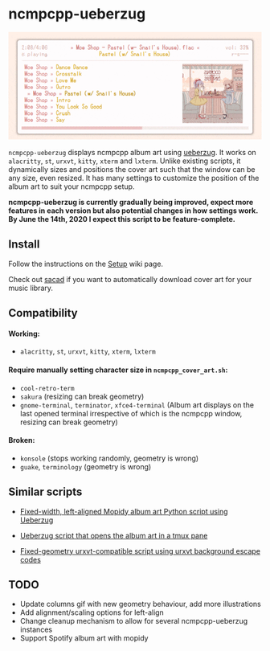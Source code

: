 # ncmpcpp-ueberzug

![ncmpcpp-ueberzug](img/demo.gif)

`ncmpcpp-ueberzug` displays ncmpcpp album art using [ueberzug](https://github.com/seebye/ueberzug). It works on `alacritty`, `st`, `urxvt`,  `kitty`, `xterm` and `lxterm`. Unlike existing scripts, it dynamically sizes and positions the cover art such that the window can be any size, even resized. It has many settings to customize the position of the album art to suit your ncmpcpp setup.

**ncmpcpp-ueberzug is currently gradually being improved, expect more features in each version but also potential changes in how settings work. By June the 14th, 2020 I expect this script to be feature-complete.**

## Install

Follow the instructions on the [Setup](https://github.com/alnj/ncmpcpp-ueberzug/wiki/Setup) wiki page.

Check out [sacad](https://github.com/desbma/sacad) if you want to automatically download cover art for your music library.

## Compatibility

#### Working:
* `alacritty`, `st`, `urxvt`,  `kitty`, `xterm`, `lxterm`

#### Require manually setting character size in `ncmpcpp_cover_art.sh`:
* `cool-retro-term` 
* `sakura` (resizing can break geometry)
* `gnome-terminal`, `terminator`, `xfce4-terminal`  (Album art displays on the last opened terminal irrespective of which is the ncmpcpp window, resizing can break geometry)

#### Broken:
* `konsole` (stops working randomly, geometry is wrong)
* `guake`, `terminology` (geometry is wrong)


## Similar scripts
* [Fixed-width, left-aligned Mopidy album art Python script using Ueberzug](https://www.reddit.com/r/unixporn/comments/addcrf/oc_mopidy_album_art_using_ueberzug/)

* [Ueberzug script that opens the album art in a tmux pane](https://www.reddit.com/r/unixporn/comments/9bifne/ncmpcpp_with_cover_art_ueberzug_tmux_edition/)

* [Fixed-geometry urxvt-compatible script using urxvt background escape codes](https://gist.github.com/vlevit/4588882)

## TODO
* Update columns gif with new geometry behaviour, add more illustrations
* Add alignment/scaling options for left-align
* Change cleanup mechanism to allow for several ncmpcpp-ueberzug instances
* Support Spotify album art with mopidy

